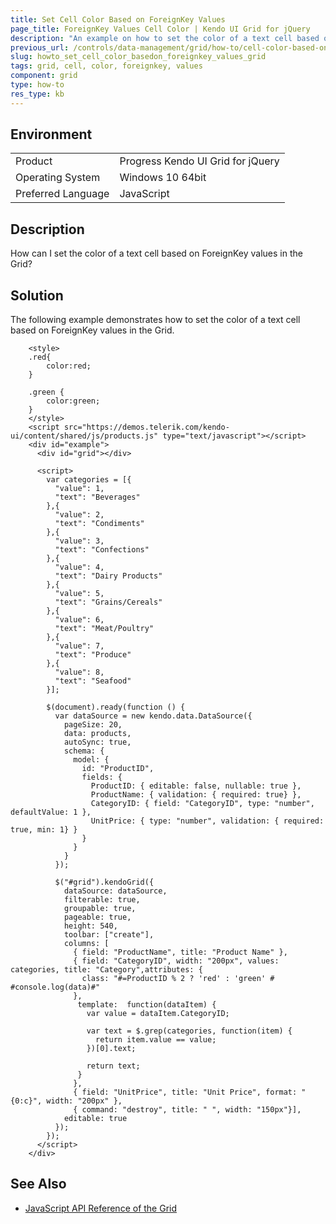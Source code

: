 ```yaml
---
title: Set Cell Color Based on ForeignKey Values
page_title: ForeignKey Values Cell Color | Kendo UI Grid for jQuery
description: "An example on how to set the color of a text cell based on ForeignKey values in the Kendo UI Grid for jQuery."
previous_url: /controls/data-management/grid/how-to/cell-color-based-on-foreignkey-values, /controls/data-management/grid/how-to/Layout/cell-color-based-on-foreignkey-values
slug: howto_set_cell_color_basedon_foreignkey_values_grid
tags: grid, cell, color, foreignkey, values
component: grid
type: how-to
res_type: kb
---
```


## Environment

<table>
 <tr>
  <td>Product</td>
  <td>Progress  Kendo UI Grid for jQuery</td>
 </tr>
 <tr>
  <td>Operating System</td>
  <td>Windows 10 64bit</td>
 </tr>
 <tr>
  <td>Preferred Language</td>
  <td>JavaScript</td>
 </tr>
</table>

## Description

How can I set the color of a text cell based on ForeignKey values in the Grid?

## Solution

The following example demonstrates how to set the color of a text cell based on ForeignKey values in the Grid.

```dojo
    <style>
    .red{
    	color:red;
    }

    .green {
    	color:green;
    }
    </style>
    <script src="https://demos.telerik.com/kendo-ui/content/shared/js/products.js" type="text/javascript"></script>
    <div id="example">
      <div id="grid"></div>

      <script>
        var categories = [{
          "value": 1,
          "text": "Beverages"
        },{
          "value": 2,
          "text": "Condiments"
        },{
          "value": 3,
          "text": "Confections"
        },{
          "value": 4,
          "text": "Dairy Products"
        },{
          "value": 5,
          "text": "Grains/Cereals"
        },{
          "value": 6,
          "text": "Meat/Poultry"
        },{
          "value": 7,
          "text": "Produce"
        },{
          "value": 8,
          "text": "Seafood"
        }];

        $(document).ready(function () {
          var dataSource = new kendo.data.DataSource({
            pageSize: 20,
            data: products,
            autoSync: true,
            schema: {
              model: {
                id: "ProductID",
                fields: {
                  ProductID: { editable: false, nullable: true },
                  ProductName: { validation: { required: true} },
                  CategoryID: { field: "CategoryID", type: "number", defaultValue: 1 },
                  UnitPrice: { type: "number", validation: { required: true, min: 1} }
                }
              }
            }
          });

          $("#grid").kendoGrid({
            dataSource: dataSource,
            filterable: true,
            groupable: true,
            pageable: true,
            height: 540,
            toolbar: ["create"],
            columns: [
              { field: "ProductName", title: "Product Name" },
              { field: "CategoryID", width: "200px", values: categories, title: "Category",attributes: {
                class: "#=ProductID % 2 ? 'red' : 'green' # #console.log(data)#"
              },
               template:  function(dataItem) {
                 var value = dataItem.CategoryID;

                 var text = $.grep(categories, function(item) {                                 
                   return item.value == value;
                 })[0].text;

                 return text;
               }
              },
              { field: "UnitPrice", title: "Unit Price", format: "{0:c}", width: "200px" },
              { command: "destroy", title: " ", width: "150px"}],
            editable: true
          });
        });
      </script>
    </div>

```

## See Also

* [JavaScript API Reference of the Grid](/api/javascript/ui/grid)
